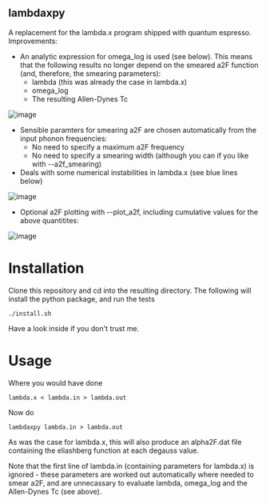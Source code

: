 ## lambdaxpy

A replacement for the lambda.x program shipped with quantum espresso. Improvements:

* An analytic expression for omega_log is used (see below). This means that the following results no longer depend on the smeared a2F function (and, therefore, the smearing parameters):
  * lambda (this was already the case in lambda.x)
  * omega_log
  * The resulting Allen-Dynes Tc

![image](https://github.com/miicck/lambdaxpy/assets/8690175/fa762527-8e6e-4060-8932-f6f0be6166ec)

* Sensible paramters for smearing a2F are chosen automatically from the input phonon frequencies:
  * No need to specify a maximum a2F frequency
  * No need to specify a smearing width (although you can if you like with --a2f_smearing)
* Deals with some numerical instabilities in lambda.x (see blue lines below)

![image](https://github.com/miicck/lambdaxpy/assets/8690175/3396470e-f99c-4a06-ab2b-f6564e9f4bd3)

* Optional a2F plotting with --plot_a2f, including cumulative values for the above quantitites:

![image](https://github.com/miicck/lambdaxpy/assets/8690175/fa6798a0-2e14-4572-8136-6f79d4c1b3cf)

# Installation
Clone this repository and cd into the resulting directory. The following will install the python package, and run the tests

    ./install.sh

Have a look inside if you don't trust me.

# Usage
Where you would have done

    lambda.x < lambda.in > lambda.out

Now do

    lambdaxpy lambda.in > lambda.out

As was the case for lambda.x, this will also produce an alpha2F.dat file containing the eliashberg function at each degauss value.

Note that the first line of lambda.in (containing parameters for lambda.x) is ignored - these parameters are worked out automatically where needed to smear a2F, and are unnecassary to evaluate lambda, omega_log and the Allen-Dynes Tc (see above).
